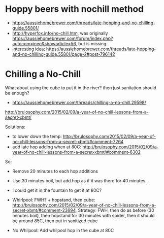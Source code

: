 
# Hoppy beers with nochill method

* https://aussiehomebrewer.com/threads/late-hopping-and-no-chilling-guide.55801/
* http://hyperfox.info/no-chill.htm, was originally https://aussiehomebrewer.com/forum/index.php?autocom=ineo&showarticle=56, but is missing.
* interesting idea: https://aussiehomebrewer.com/threads/late-hopping-and-no-chilling-guide.55801/page-2#post-796142

# Chilling a No-Chill

What about using the cube to put it in the river? then just sanitation should be enough?

* https://aussiehomebrewer.com/threads/chilling-a-no-chill.29598/


http://brulosophy.com/2015/02/09/a-year-of-no-chill-lessons-from-a-secret-xbmt/

Solutions:

 * to lower down the temp: http://brulosophy.com/2015/02/09/a-year-of-no-chill-lessons-from-a-secret-xbmt/#comment-7264 
 * add late hop adding when at 80C: http://brulosophy.com/2015/02/09/a-year-of-no-chill-lessons-from-a-secret-xbmt/#comment-6302

So:

* Remove 20 minutes to each hop additions
* Use 30 minutes boil, but add hop as if it was there for 40 minutes.

* I could get it in the fountain to get it at 80C?

* Whirlpool: FWH? + hopstand, then cube: http://brulosophy.com/2015/02/09/a-year-of-no-chill-lessons-from-a-secret-xbmt/#comment-23694, Strategy: FWH, then do as before (30 minutes boil), then hopstand for 30 minutes with spider, then it should be around 85C, then put in sanitized cube
* No Whilpool: Add whilpool hop in the cube at 80C



